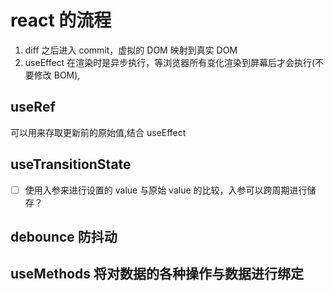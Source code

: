 # react 的流程

1. diff 之后进入 commit，虚拟的 DOM 映射到真实 DOM
2. useEffect 在渲染时是异步执行，等浏览器所有变化渲染到屏幕后才会执行(不要修改 BOM),

## useRef

可以用来存取更新前的原始值,结合 useEffect

## useTransitionState

- [ ] 使用入参来进行设置的 value 与原始 value 的比较，入参可以跨周期进行储存？

## debounce 防抖动

## useMethods 将对数据的各种操作与数据进行绑定
